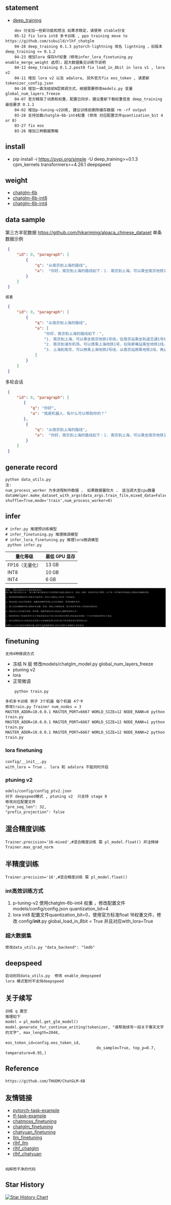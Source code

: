 ##  statement
- [deep_training](https://github.com/ssbuild/deep_training)

```text
    dev 分支加一些新功能和想法 如果求稳定，请使用 stable分支
    05-12 fix lora int8 多卡训练 , ppo training move to https://github.com/ssbuild/rlhf_chatglm
    04-28 deep_training 0.1.3 pytorch-lightning 改名 ligntning ，旧版本 deep_training <= 0.1.2
    04-23 增加lora 保存hf权重（修改infer_lora_finetuning.py enable_merge_weight 选项），超大数据集见训练节说明
    04-12 deep_training 0.1.2.post0 fix load_in_8bit in lora v1 , lora v2
    04-11 增加 lora v2 以及 adalora, 另外官方fix eos_token , 请更新tokenizer_config.json
    04-10 增加一直冻结前N层微调方式，根据需要修改models.py 变量 global_num_layers_freeze
    04-07 官方精简了词表和权重，配置已同步，建议重新下载权重信息 deep_training 最低要求 0.1.1
    04-02 增加p-tuning-v2训练, 建议训练前删除缓存数据 rm -rf output
    03-28 支持加载chatglm-6b-int4权重 (修改 对应配置文件quantization_bit 4 or 8)
    03-27 fix eos
    03-26 增加三种数据策略
```
   


## install
  - pip install -i https://pypi.org/simple -U deep_training>=0.1.3 cpm_kernels transformers>=4.26.1 deepspeed

## weight

- [chatglm-6b](https://huggingface.co/THUDM/chatglm-6b)
- [chatglm-6b-int8](https://huggingface.co/THUDM/chatglm-6b-int8)
- [chatglm-6b-int4](https://huggingface.co/THUDM/chatglm-6b-int4)
    


## data sample
   第三方羊驼数据 https://github.com/hikariming/alpaca_chinese_dataset
    单条数据示例
```json
 {
     "id": 0, "paragraph": [
         {
             "q": "从南京到上海的路线",
             "a":  "你好，南京到上海的路线如下：1. 南京到上海，可以乘坐南京地铁1号线，在南京站乘坐轨道交通1号线。2. 南京到浦东机场，可以搭乘上海地铁1号，在陆家嘴站乘坐地铁1线，在浦东国际机场站乘坐机场快线，前往上海浦东国际机场。3. 上海到南京，可以换乘上海地铁2号线，从南京站换乘地铁2线，再从南京南站换乘地铁1路，然后到达上海站"
         }
     ]
 }
```
    或者
```json
 {
     "id": 0, "paragraph": [
         {
             "q": "从南京到上海的路线",
             "a": [
                 "你好，南京到上海的路线如下：",
                 "1. 南京到上海，可以乘坐南京地铁1号线，在南京站乘坐轨道交通1号线。",
                 "2. 南京到浦东机场，可以搭乘上海地铁1号，在陆家嘴站乘坐地铁1线，在浦东国际机场站乘坐机场快线，前往上海浦东国际机场。",
                 "3. 上海到南京，可以换乘上海地铁2号线，从南京站换乘地铁2线，再从南京南站换乘地铁1路，然后到达上海站"
             ]
         }
     ]
 }
```
   多轮会话
```json
 {
     "id": 0, "paragraph": [
        {
           "q": "你好",
           "a": "我是机器人，有什么可以帮助你的？"
        },
         {
             "q": "从南京到上海的路线",
             "a":  "你好，南京到上海的路线如下：1. 南京到上海，可以乘坐南京地铁1号线，在南京站乘坐轨道交通1号线。2. 南京到浦东机场，可以搭乘上海地铁1号，在陆家嘴站乘坐地铁1线，在浦东国际机场站乘坐机场快线，前往上海浦东国际机场。3. 上海到南京，可以换乘上海地铁2号线，从南京站换乘地铁2线，再从南京南站换乘地铁1路，然后到达上海站"
         }
     ]
 }

```



## generate record
    python data_utils.py
    注:
    num_process_worker 为多进程制作数据 ， 如果数据量较大 ， 适当调大至cpu数量
    dataHelper.make_dataset_with_args(data_args.train_file,mixed_data=False, shuffle=True,mode='train',num_process_worker=0)


## infer
    # infer.py 推理预训练模型
    # infer_finetuning.py 推理微调模型
    # infer_lora_finetuning.py 推理lora微调模型
     python infer.py


| **量化等级**    | **最低 GPU 显存** |
| -------------- | ----------------- |
| FP16（无量化）   | 13 GB             |
| INT8           | 10 GB              |
| INT4           | 6 GB               |

   

![inference](data/1.png)

## finetuning
    支持4种微调方式 
- 冻结 N 层 修改models/chatglm_model.py global_num_layers_freeze   
- ptuning v2    
- lora
- 正常微调
```text
    python train.py
```

```text
多机多卡训练 例子 3个机器 每个机器 4个卡
修改train.py Trainer num_nodes = 3
MASTER_ADDR=10.0.0.1 MASTER_PORT=6667 WORLD_SIZE=12 NODE_RANK=0 python train.py 
MASTER_ADDR=10.0.0.1 MASTER_PORT=6667 WORLD_SIZE=12 NODE_RANK=1 python train.py 
MASTER_ADDR=10.0.0.1 MASTER_PORT=6667 WORLD_SIZE=12 NODE_RANK=2 python train.py 
```


### lora finetuning
    config/__init__.py
    with_lora = True ， lora 和 adalora 不能同时开启

### ptuning v2
    odels/config/config_ptv2.json
    对于 deepspeed模式 , ptuning v2  只支持 stage 0
    修改对应配置文件
    "pre_seq_len": 32,
    "prefix_projection": false

## 混合精度训练
    Trainer.precision='16-mixed',#混合精度训练 需 pl_model.float() 并注释掉 Trainer.max_grad_norm

## 半精度训练
    Trainer.precision='16',#混合精度训练 需 pl_model.float()

### int高效训练方式
   1. p-tuning-v2   使用chatglm-6b-int4 权重 ，修改配置文件models/config/config.json  quantization_bit=4
   2. lora int8     配置文件quantization_bit=0，使用官方标准float 16权重文件，修改 config/__init__.py global_load_in_8bit = True  并且对应with_lora=True 

### 超大数据集
    修改data_utils.py "data_backend": "lmdb" 

## deepspeed
    启动则将data_utils.py  修改 enable_deepspeed 
    lora 模式暂时不支持deepspeed

## 关于续写
    训练 q 置空
    推理如下
    model = pl_model.get_glm_model()
    model.generate_for_continue_writing(tokenizer, "请帮我续写一段关于春天文字的文字", max_length=2048,
                                            eos_token_id=config.eos_token_id,
                                            do_sample=True, top_p=0.7, temperature=0.95,)
    

## Reference
    https://github.com/THUDM/ChatGLM-6B

## 友情链接

- [pytorch-task-example](https://github.com/ssbuild/pytorch-task-example)
- [tf-task-example](https://github.com/ssbuild/tf-task-example)
- [chatmoss_finetuning](https://github.com/ssbuild/chatmoss_finetuning)
- [chatglm_finetuning](https://github.com/ssbuild/chatglm_finetuning)
- [chatyuan_finetuning](https://github.com/ssbuild/chatyuan_finetuning)
- [llm_finetuning](https://github.com/ssbuild/llm_finetuning)
- [rlhf_llm](https://github.com/ssbuild/rlhf_llm)
- [rlhf_chatglm](https://github.com/ssbuild/rlhf_chatglm)
- [rlhf_chatyuan](https://github.com/ssbuild/rlhf_chatyuan)

## 
    纯粹而干净的代码

## Star History

[![Star History Chart](https://api.star-history.com/svg?repos=ssbuild/chatglm_finetuning&type=Date)](https://star-history.com/#ssbuild/chatglm_finetuning&Date)

